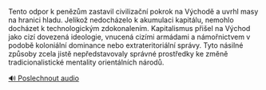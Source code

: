 
Tento odpor k penězům zastavil civilizační pokrok na Východě a uvrhl masy na hranici hladu. Jelikož nedocházelo k akumulaci kapitálu, nemohlo docházet k technologickým zdokonalením. Kapitalismus přišel na Východ jako cizí dovezená ideologie, vnucená cizími armádami a námořnictvem v podobě koloniální dominance nebo extrateritoriální správy. Tyto násilné způsoby zcela jistě nepředstavovaly správné prostředky ke změně tradicionalistické mentality orientálních národů.

[🔊 Poslechnout audio](/data/7-paragraphs/audio/chapter_165/para_004-Tento-odpor-k-penzm-zastavil-civilizan-pokrok.mp3)
